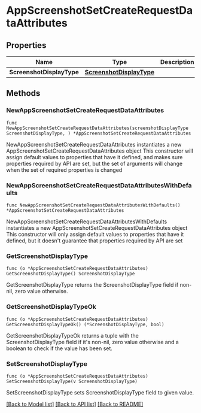 # AppScreenshotSetCreateRequestDataAttributes

## Properties

Name | Type | Description | Notes
------------ | ------------- | ------------- | -------------
**ScreenshotDisplayType** | [**ScreenshotDisplayType**](ScreenshotDisplayType.md) |  | 

## Methods

### NewAppScreenshotSetCreateRequestDataAttributes

`func NewAppScreenshotSetCreateRequestDataAttributes(screenshotDisplayType ScreenshotDisplayType, ) *AppScreenshotSetCreateRequestDataAttributes`

NewAppScreenshotSetCreateRequestDataAttributes instantiates a new AppScreenshotSetCreateRequestDataAttributes object
This constructor will assign default values to properties that have it defined,
and makes sure properties required by API are set, but the set of arguments
will change when the set of required properties is changed

### NewAppScreenshotSetCreateRequestDataAttributesWithDefaults

`func NewAppScreenshotSetCreateRequestDataAttributesWithDefaults() *AppScreenshotSetCreateRequestDataAttributes`

NewAppScreenshotSetCreateRequestDataAttributesWithDefaults instantiates a new AppScreenshotSetCreateRequestDataAttributes object
This constructor will only assign default values to properties that have it defined,
but it doesn't guarantee that properties required by API are set

### GetScreenshotDisplayType

`func (o *AppScreenshotSetCreateRequestDataAttributes) GetScreenshotDisplayType() ScreenshotDisplayType`

GetScreenshotDisplayType returns the ScreenshotDisplayType field if non-nil, zero value otherwise.

### GetScreenshotDisplayTypeOk

`func (o *AppScreenshotSetCreateRequestDataAttributes) GetScreenshotDisplayTypeOk() (*ScreenshotDisplayType, bool)`

GetScreenshotDisplayTypeOk returns a tuple with the ScreenshotDisplayType field if it's non-nil, zero value otherwise
and a boolean to check if the value has been set.

### SetScreenshotDisplayType

`func (o *AppScreenshotSetCreateRequestDataAttributes) SetScreenshotDisplayType(v ScreenshotDisplayType)`

SetScreenshotDisplayType sets ScreenshotDisplayType field to given value.



[[Back to Model list]](../README.md#documentation-for-models) [[Back to API list]](../README.md#documentation-for-api-endpoints) [[Back to README]](../README.md)


